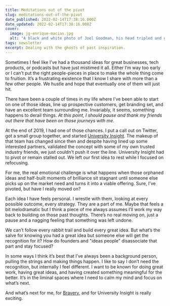 ```yaml
---
title: Meditations out of the pivot
slug: meditations-out-of-the-pivot
date_published: 2022-02-14T17:38:16.000Z
date_updated: 2022-02-14T17:38:16.000Z
cover:
  image: jg-enrique-macias.jpg
  alt: "A black and white photo of Joel Goodman, his head tripled and ghosted with lots of visual motion."
tags: newsletter
excerpt: Dealing with the ghosts of past inspiration.
---
```


Sometimes I feel like I’ve had a thousand ideas for great businesses, tech products, or podcasts but have just mistimed it all. Either I’m way too early or I can’t put the right people-pieces in place to make the whole thing come to fruition. It’s a frustrating existence that I know I share with more than a few other people. We hustle and hope that eventually one of them will just hit.

There have been a couple of times in my life where I’ve been able to start on one of those ideas, line up prospective customers, get branding set, and have an excellent team surrounding me. Invariably, it seems, something happens to derail things. *At this point, I should pause and thank my friends out there that have been on those journeys with me.*

At the end of 2019, I had one of those chances. I put a call out on Twitter, got a small group together, and started [University Insight](https://universityinsight.com?utm_source=jgg). The makeup of that team has changed since then and despite having lined up some interested partners, validated the concept with some of my own trusted industry friends, we just couldn't push it over the line. University Insight had to pivot or remain stalled out. We left our first idea to rest while I focused on refocusing.

For me, the real emotional challenge is what happens when those orphaned ideas and half-built moments of brilliance sit stagnant until someone else picks up on the market need and turns it into a viable offering. Sure, I’ve pivoted, but have I really moved on?

Each idea I have feels personal. I wrestle with them, looking at every possible outcome, every strategy. They are a part of me. Maybe that feels a bit melodramatic but I think a piece of me always assumes I’ll work my way back to building on those past thoughts. There’s no real moving on, just a pause and a nagging feeling that something was left undone.

We can’t follow every rabbit trail and build every great idea. But what’s the salve for knowing you had a great idea but someone else will get the recognition for it? How do founders and "ideas people" disassociate that part and stay focused?

In some ways I think it’s best that I’ve always been a background person, pulling the strings and making things happen. I like to say I don’t need the recognition, but internally I feel different. I want to be known for doing great work, having great ideas, and having created something meaningful for the better. It’s in the liminal spaces where I need to calm my mind and focus on what’s next.

And what’s next for me, for [Bravery](https://bravery.co?utm_source=jgg), and for University Insight is really exciting.
